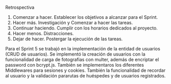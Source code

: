 Retrospectiva

1. Comenzar a hacer.
    Establecer los objetivos a alcanzar para el Sprint.
2. Hacer más.
    Investigación y Comenzar a hacer las tareas.
3. Continuar haciendo.
    Cumplir con los horarios dedicados al proyecto.
4. Hacer menos.
    Distracciones.
5. Dejar de hacer.
    Postergar la ejecución de las tareas.

Para el Sprint 5 se trabajó en la implementación de la entidad de usuarios (CRUD de usuarios). Se implementó la creación de usuarios con la funcionalidad de carga de fotografias con multer, además de encriptar el password con bcrypt.js. También se implementaros los diferentes Middlewares para sesiones y cookies. También la funcionalidad de recordar al usuario y la validación pararutas de huéspedes y de usuarios registrados.